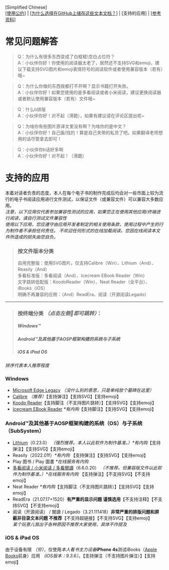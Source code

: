 [Simplified Chinese]  
\[[使用公约](https://github.com/qtqtEricChiu/qtqtEricChiu/blob/EBook-Docs/convention_zh-hans.md)\] | \[[为什么选择在GitHub上储存这些文本文档？](https://github.com/qtqtEricChiu/qtqtEricChiu/blob/main/why-create-these-documents-at-github.md "为什么选择在GitHub上储存这些文本文档？")\] | [支持的应用] | \[[参考资料](https://github.com/qtqtEricChiu/qtqtEricChiu/blob/EBook-Docs/references.md)\]

常见问题解答
=========
> Q：为什么有很多东西变成了白框框\空白占位符？  
A：小伙伴你好！你使用的阅读器太老了，居然还不支持SVG和emoji，建议下载支持SVG图片和emoji表情符号的阅读软件或者使用兼容版本（若有）哦~  

> Q：为什么你做的东西我都打不开啊？显示书籍打开失败。  
A：小伙伴你好！如果您使用的是多看阅读或者小米阅读，建议更换阅读器或者默认使用兼容版本（若有）文件哦~  

> Q：什么b排版  
A：小伙伴你好！对不起（滑跪），如果有建议请在评论区提出呢~  

> Q：为啥你有些图片原译文里没有啊？为啥你的是中文？  
A：小伙伴你好！自己画/找的！算是自己夹带的私货了吧。如果翻译老师想用的话尽管拿去即可！  

> Q：小伙伴你b话好多啊   
A：小伙伴你好！对不起！（滑跪）  

支持的应用
=========
本着对读者负责的态度，本人在每个电子书的制作完成后均会对一些市面上较为流行的电子书阅读应用进行文件测试，以保证文件（或兼容文件）可以兼容大多数应用。  
*注意，以下应用仅代表参加兼容性测试的应用，如果您正在使用其他应用/终端进行阅读，请自行测试文件兼容性*  
*使用以下应用，您应遵守由应用开发者制定的相关使用条款，使用过程中产生的行为制作者不承担任何责任。*
*不欢迎任何形式的在线加载阅读。您因在线阅读本文件所造成的损失由您自负。*

> ### 按文件版本分类  
> 自用完整版：使用SVG图片。仅支持Calibre（Win）、Lithium（And）、Reasily（And）    
> 多看标准版：多看阅读（And）、Icecream EBook Reader（Win）  
> 文字跳转低配版：KoodoReader（Win）、Neat Reader（全平台）、iBooks（iOS）  
> 明确不再兼容的应用：（And）ReadEra、阅读（开源阅读Legado）    

-----

> ### 按终端分类 *（点击左侧🔗即可跳转）*：
> ##### Windows™
> ##### Android™及其他基于AOSP框架构建的系统与子系统
> ##### iOS & iPad OS  

*排序代表本人推荐程度*
### Windows
 -  [Microsoft Edge Legacy](https://support.microsoft.com/zh-cn/microsoft-edge/%E4%BB%80%E4%B9%88%E6%98%AF-microsoft-edge-%E6%97%A7%E7%89%88-3e779e55-4c55-08e6-ecc8-2333768c0fb0) *（没什么别的意思，只是单纯放个墓碑在这里）*  
 -  [Calibre](https://github.com/kovidgoyal/calibre) *（推荐）*【支持弹注】【支持SVG】【支持emoji】
 -  [Koodo Reader](https://koodo.960960.xyz/ "将跳转至第三方网站")【支持脚注（不支持图片跳转）】【支持SVG】【支持emoji】
 -  [Icecream EBook Reader](https://www.icecreamapps.com/Ebook-Reader/ "将跳转至第三方网站") *\*有内购*【支持脚注】【支持SVG】【支持emoji】

### Android™及其他基于AOSP框架构建的系统（OS）与子系统（SubSystem）
 - [Lithium](https://play.google.com/store/apps/details?id=com.faultexception.reader "将跳转至Google Play Store")（0.23.0） *（强烈推荐。本人以此软件为制作基准。）\*有内购*【支持弹注】【支持SVG】【支持emoji】
 - Reasily（2022.01f）*\*有内购* 【支持弹注】【支持SVG】【支持emoji】
 - Play 图书 / Play 圖書 *\*在线服务有内购* 
 - [多看阅读 / 小米阅读 / 多看閱讀](https://www.duokan.com/pc/)（6.6.0.20） *（不推荐。但兼容版文件以此软件为制作基准。）\*在线服务有内购* 【支持弹注】【不支持SVG】【不支持emoji】
 - Neat Reader *\*有内购*【支持脚注（不支持图片跳转）】【支持SVG】【支持emoji】
 - ReadEra（21.07.17+1520）**有严重的显示问题 谨慎选用**【不支持注释】【不支持SVG】【不支持emoji】
 - 阅读（开源阅读） / 閱讀 / Legado（3.21.111418）**非常严重的排版问题和屏蔽非目录文本问题 不推荐**【不支持超链接】【不支持SVG】【支持emoji】  
*某个玩意儿我出于各种原因不推荐大家使用，具体不作提及*

### iOS & iPad OS
由于设备有限 *（穷）*，仅使用*本人看书主力设备***iPhone 4s**测试iBooks（[Apple Books](https://www.apple.com/apple-books/)前身）应用 *（iOS版本：9.3.6）*。【支持弹注（不支持图片弹注）】【支持emoji】
